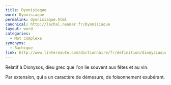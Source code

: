 ```yaml
---
title: Dyonisiaque
word: Dyonisiaque
permalink: dyonisiaque.html
canonical: http://lachal.neamar.fr/Dyonisiaque
layout: word
categories:
  - Mot complexe
synonyms:
  - Bachique
link: http://www.linternaute.com/dictionnaire/fr/definition/dionysiaque/
---
```


Relatif à Dionysos, dieu grec que l'on lie souvent aux fêtes et au vin.

Par extension, qui a un caractère de démesure, de foisonnement exubérant.

